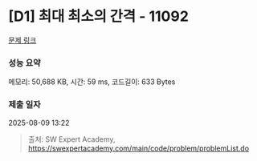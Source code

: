 # [D1] 최대 최소의 간격 - 11092 

[문제 링크](https://swexpertacademy.com/main/code/problem/problemDetail.do?contestProbId=AXYEGnBq6h0DFAST) 

### 성능 요약

메모리: 50,688 KB, 시간: 59 ms, 코드길이: 633 Bytes

### 제출 일자

2025-08-09 13:22



> 출처: SW Expert Academy, https://swexpertacademy.com/main/code/problem/problemList.do